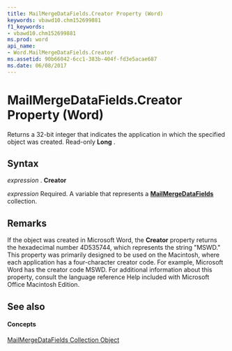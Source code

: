 ```yaml
---
title: MailMergeDataFields.Creator Property (Word)
keywords: vbawd10.chm152699881
f1_keywords:
- vbawd10.chm152699881
ms.prod: word
api_name:
- Word.MailMergeDataFields.Creator
ms.assetid: 90b66042-6cc1-383b-404f-fd3e5acae687
ms.date: 06/08/2017
---
```



# MailMergeDataFields.Creator Property (Word)

Returns a 32-bit integer that indicates the application in which the specified object was created. Read-only  **Long** .


## Syntax

 _expression_ . **Creator**

 _expression_ Required. A variable that represents a **[MailMergeDataFields](Word.mailmergedatafields.md)** collection.


## Remarks

If the object was created in Microsoft Word, the  **Creator** property returns the hexadecimal number 4D535744, which represents the string "MSWD." This property was primarily designed to be used on the Macintosh, where each application has a four-character creator code. For example, Microsoft Word has the creator code MSWD. For additional information about this property, consult the language reference Help included with Microsoft Office Macintosh Edition.


## See also


#### Concepts


[MailMergeDataFields Collection Object](Word.mailmergedatafields.md)

